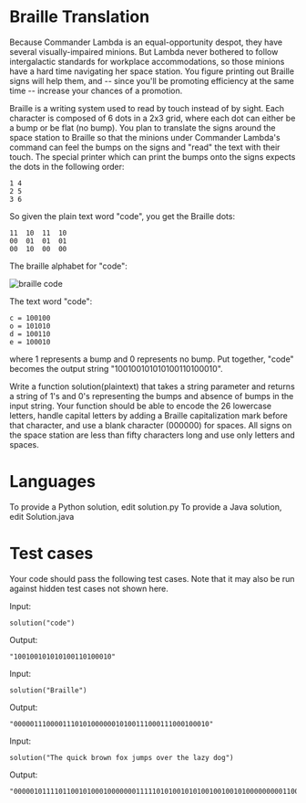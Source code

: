 Braille Translation
===================

Because Commander Lambda is an equal-opportunity despot, they have several visually-impaired minions. But Lambda never bothered to follow intergalactic standards for workplace accommodations, so those minions have a hard time navigating her space station. You figure printing out Braille signs will help them, and -- since you'll be promoting efficiency at the same time -- increase your chances of a promotion. 

Braille is a writing system used to read by touch instead of by sight. Each character is composed of 6 dots in a 2x3 grid, where each dot can either be a bump or be flat (no bump). You plan to translate the signs around the space station to Braille so that the minions under Commander Lambda's command can feel the bumps on the signs and "read" the text with their touch. The special printer which can print the bumps onto the signs expects the dots in the following order:

    1 4
    2 5
    3 6

So given the plain text word "code", you get the Braille dots:

    11  10  11  10
    00  01  01  01
    00  10  00  00

The braille alphabet for "code":

![braille code](https://user-images.githubusercontent.com/38213112/127669391-a7cf6c2b-d05b-44e4-ad83-c59599714c34.png)

The text word "code":

    c = 100100
    o = 101010
    d = 100110
    e = 100010

where 1 represents a bump and 0 represents no bump.  Put together, "code" becomes the output string "100100101010100110100010".



Write a function solution(plaintext) that takes a string parameter and returns a string of 1's and 0's representing the bumps and absence of bumps in the input string. Your function should be able to encode the 26 lowercase letters, handle capital letters by adding a Braille capitalization mark before that character, and use a blank character (000000) for spaces. All signs on the space station are less than fifty characters long and use only letters and spaces.

Languages
=========

To provide a Python solution, edit solution.py
To provide a Java solution, edit Solution.java

Test cases
==========
Your code should pass the following test cases.
Note that it may also be run against hidden test cases not shown here.

Input:

    solution("code")
    
Output:

    "100100101010100110100010"

Input:

    solution("Braille")
    
Output:

    "000001110000111010100000010100111000111000100010"

Input:

    solution("The quick brown fox jumps over the lazy dog")
    
Output:

    "000001011110110010100010000000111110101001010100100100101000000000110000111010101010010111101110000000110100101010101101000000010110101001101100111100011100000000101010111001100010111010000000011110110010100010000000111000100000101011101111000000100110101010110110"

